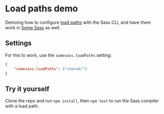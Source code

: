 # Load paths demo

Demoing how to configure [load paths](https://sass-lang.com/documentation/cli/dart-sass/#load-path) with the Sass CLI, and have them work in [Some Sass](https://github.com/wkillerud/some-sass) as well.

## Settings

For this to work, use the `somesass.loadPaths` setting:

```json
{
	"somesass.loadPaths": ["shared/"]
}
```

## Try it yourself

Clone the repo and run `npm install`, then `npm test` to run the Sass compiler with a load path.
